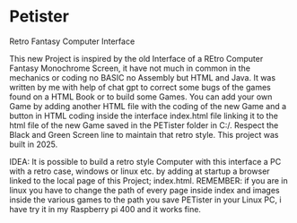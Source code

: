 # Petister

Retro Fantasy Computer Interface

This new Project is inspired by the old Interface of a REtro Computer Fantasy Monochrome Screen, it have not much in common in the mechanics or coding no BASIC no Assembly but HTML and Java.
It was written by me with help of chat gpt to correct some bugs of the games found on a HTML Book or to build some Games. You can add your own Game by adding another HTML file with the coding of the 
new Game and a button in HTML coding inside the interface index.html file linking it to the html file of the new Game saved in the PETister folder in C:/. Respect the Black and Green Screen line to 
maintain that retro style. This project was built in 2025.

IDEA: It is possible to build a retro style Computer with this interface a PC with a retro case, windows or linux etc. by adding at startup a browser linked to the local page of this Project; index.html.
REMEMBER: if you are in linux you have to change the path of every page inside index and images inside the various games to the path you save PETister in your Linux PC, i have try it in my Raspberry pi 400 
and it works fine.
